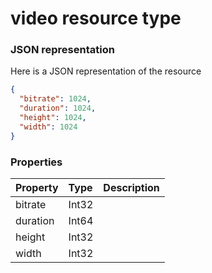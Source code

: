 # video resource type



### JSON representation

Here is a JSON representation of the resource

```json
{
  "bitrate": 1024,
  "duration": 1024,
  "height": 1024,
  "width": 1024
}

```
### Properties
| Property	   | Type	|Description|
|:---------------|:--------|:----------|
|bitrate|Int32||
|duration|Int64||
|height|Int32||
|width|Int32||
<!-- uuid: f2655208-02b4-4632-b282-0f3ed1693b78\n2015-10-09 15:14:09 UTC -->